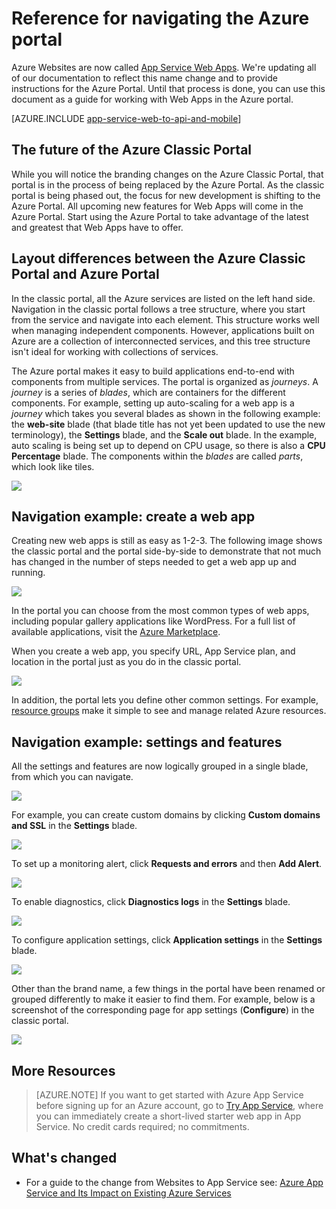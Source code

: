 <properties
	pageTitle="Reference for navigating the Azure portal"
	description="Learn the different user experiences for App Service Web between the management portal and the Azure Portal"
	services="app-service"
	documentationCenter=""
	authors="jaime-espinosa"
	manager="wpickett"
	editor="jimbe"/>

<tags
	ms.service="app-service"
	ms.workload="na"
	ms.tgt_pltfrm="na"
	ms.devlang="na"
	ms.topic="article"
	ms.date="12/16/2015"
	ms.author="jaime-espinosa"/>

# Reference for navigating the Azure portal

Azure Websites are now called [App Service Web Apps](http://go.microsoft.com/fwlink/?LinkId=529714). We're updating all of our documentation to reflect this name change and to provide instructions for the Azure Portal. Until that process is done, you can use this document as a guide for working with Web Apps in the Azure portal.

[AZURE.INCLUDE [app-service-web-to-api-and-mobile](../../includes/app-service-web-to-api-and-mobile.md)] 
 
## The future of the Azure Classic Portal

While you will notice the branding changes on the Azure Classic Portal, that portal is in the process of being replaced by the Azure Portal. As the classic portal is being phased out, the focus for new development is shifting to the Azure Portal. All upcoming new features for Web Apps will come in the Azure Portal. Start using the Azure Portal to take advantage of the latest and greatest that Web Apps have to offer.

## Layout differences between the Azure Classic Portal and Azure Portal

In the classic portal, all the Azure services are listed on the left hand side. Navigation in the classic portal follows a tree structure, where you start from the service and navigate into each element. This structure works well when managing independent components. However, applications built on Azure are a collection of interconnected services, and this tree structure isn't ideal for working with collections of services. 

The Azure portal makes it easy to build applications end-to-end with components from multiple services. The portal is organized as *journeys*. A *journey* is a series of *blades*, which are containers for the different components. For example, setting up auto-scaling for a web app is a *journey* which takes you several blades as shown in the following example: the **web-site** blade (that blade title has not yet been updated to use the new terminology), the **Settings** blade, and the **Scale out** blade. In the example, auto scaling is being set up to depend on CPU usage, so there is also a **CPU Percentage** blade. The components within the *blades* are called *parts*, which look like tiles. 

![](./media/app-service-web-app-azure-portal/AutoScaling.png)

## Navigation example: create a web app

Creating new web apps is still as easy as 1-2-3. The following image shows the classic portal and the portal side-by-side to demonstrate that not much has changed in the number of steps needed to get a web app up and running. 

![](./media/app-service-web-app-azure-portal/CreateWebApp.png)

In the portal you can choose from the most common types of web apps, including popular gallery applications like WordPress. For a full list of available applications, visit the [Azure Marketplace].

When you create a web app, you specify URL, App Service plan, and location in the portal just as you do in the classic portal. 

![](./media/app-service-web-app-azure-portal/CreateWebAppSettings.png)

In addition, the portal lets you define other common settings. For example, [resource groups](../resource-group-overview.md) make it simple to see and manage related Azure resources. 

## Navigation example: settings and features

All the settings and features are now logically grouped in a single blade, from which you can navigate.

![](./media/app-service-web-app-azure-portal/WebAppSettings.png)

For example, you can create custom domains by clicking **Custom domains and SSL** in the **Settings** blade.

![](./media/app-service-web-app-azure-portal/ConfigureWebApp.png)

To set up a monitoring alert, click **Requests and errors** and then **Add Alert**.

![](./media/app-service-web-app-azure-portal/Monitoring.png)

To enable diagnostics, click **Diagnostics logs** in the **Settings** blade.

![](./media/app-service-web-app-azure-portal/Diagnostics.png)
 
To configure application settings, click **Application settings** in the **Settings** blade. 

![](./media/app-service-web-app-azure-portal/AppSettingsPreview.png)

Other than the brand name, a few things in the portal have been renamed or grouped differently to make it easier to find them. For example, below is a screenshot of the corresponding page for app settings (**Configure**) in the classic portal.

![](./media/app-service-web-app-azure-portal/AppSettings.png)

## More Resources

[Azure Portal]: https://portal.azure.com
[Azure Marketplace]: /marketplace/

>[AZURE.NOTE] If you want to get started with Azure App Service before signing up for an Azure account, go to [Try App Service](http://go.microsoft.com/fwlink/?LinkId=523751), where you can immediately create a short-lived starter web app in App Service. No credit cards required; no commitments.

## What's changed
* For a guide to the change from Websites to App Service see: [Azure App Service and Its Impact on Existing Azure Services](http://go.microsoft.com/fwlink/?LinkId=529714)
 
